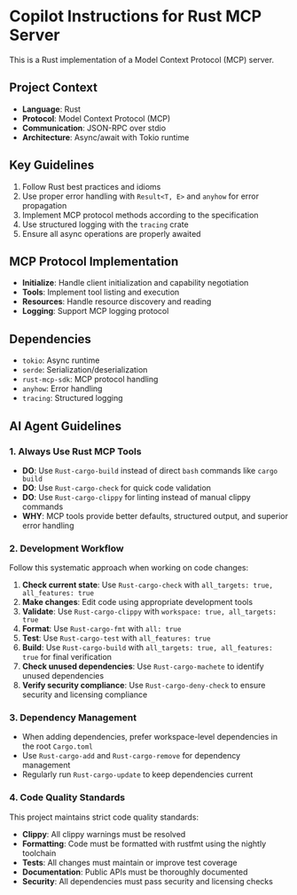 # Copilot Instructions for Rust MCP Server

<!-- Use this file to provide workspace-specific custom instructions to Copilot. For more details, visit https://code.visualstudio.com/docs/copilot/copilot-customization#_use-a-githubcopilotinstructionsmd-file -->

This is a Rust implementation of a Model Context Protocol (MCP) server.

## Project Context
- **Language**: Rust
- **Protocol**: Model Context Protocol (MCP)
- **Communication**: JSON-RPC over stdio
- **Architecture**: Async/await with Tokio runtime

## Key Guidelines
1. Follow Rust best practices and idioms
2. Use proper error handling with `Result<T, E>` and `anyhow` for error propagation
3. Implement MCP protocol methods according to the specification
4. Use structured logging with the `tracing` crate
5. Ensure all async operations are properly awaited

## MCP Protocol Implementation
- **Initialize**: Handle client initialization and capability negotiation
- **Tools**: Implement tool listing and execution
- **Resources**: Handle resource discovery and reading
- **Logging**: Support MCP logging protocol

## Dependencies
- `tokio`: Async runtime
- `serde`: Serialization/deserialization
- `rust-mcp-sdk`: MCP protocol handling
- `anyhow`: Error handling
- `tracing`: Structured logging

## AI Agent Guidelines

### 1. Always Use Rust MCP Tools

- **DO**: Use `Rust-cargo-build` instead of direct `bash` commands like `cargo build`
- **DO**: Use `Rust-cargo-check` for quick code validation
- **DO**: Use `Rust-cargo-clippy` for linting instead of manual clippy commands
- **WHY**: MCP tools provide better defaults, structured output, and superior error handling

### 2. Development Workflow

Follow this systematic approach when working on code changes:

1. **Check current state**: Use `Rust-cargo-check` with `all_targets: true, all_features: true`
2. **Make changes**: Edit code using appropriate development tools
3. **Validate**: Use `Rust-cargo-clippy` with `workspace: true, all_targets: true`
4. **Format**: Use `Rust-cargo-fmt` with `all: true`
5. **Test**: Use `Rust-cargo-test` with `all_features: true`
6. **Build**: Use `Rust-cargo-build` with `all_targets: true, all_features: true` for final verification
7. **Check unused dependencies**: Use `Rust-cargo-machete` to identify unused dependencies
8. **Verify security compliance**: Use `Rust-cargo-deny-check` to ensure security and licensing compliance

### 3. Dependency Management

- When adding dependencies, prefer workspace-level dependencies in the root `Cargo.toml`
- Use `Rust-cargo-add` and `Rust-cargo-remove` for dependency management
- Regularly run `Rust-cargo-update` to keep dependencies current

### 4. Code Quality Standards

This project maintains strict code quality standards:

- **Clippy**: All clippy warnings must be resolved
- **Formatting**: Code must be formatted with rustfmt using the nightly toolchain
- **Tests**: All changes must maintain or improve test coverage
- **Documentation**: Public APIs must be thoroughly documented
- **Security**: All dependencies must pass security and licensing checks

